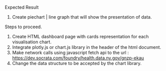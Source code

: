 Expected Result
1. Create piechart | line graph that will show the presentation of data.

Steps to proceed.
1. Create HTML dashboard page with cards representation for each visualisation chart.
2. Integrate plotly.js or chart.js library in the header of the html document.
3. Make network calls using javascript fetch api to the url : https://dev.socrata.com/foundry/health.data.ny.gov/gnzp-ekau
4. Change the data structure to be accepted by the chart library.